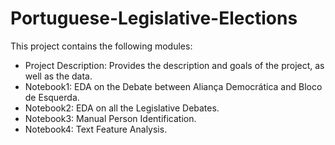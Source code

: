 # Portuguese-Legislative-Elections
This project contains the following modules:
- Project Description: Provides the description and goals of the project, as well as the data.
- Notebook1: EDA on the Debate between Aliança Democrática and Bloco de Esquerda.
- Notebook2: EDA on all the Legislative Debates.
- Notebook3: Manual Person Identification.
- Notebook4: Text Feature Analysis.
